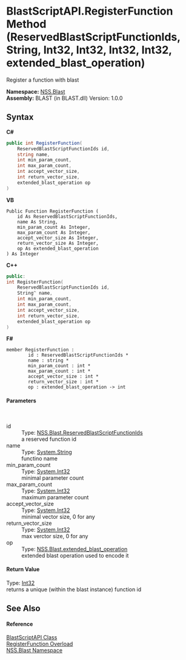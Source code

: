 # BlastScriptAPI.RegisterFunction Method (ReservedBlastScriptFunctionIds, String, Int32, Int32, Int32, Int32, extended_blast_operation)
 

Register a function with blast

**Namespace:**&nbsp;<a href="88b55311-4a89-0894-e27a-e157e443c7f7.md">NSS.Blast</a><br />**Assembly:**&nbsp;BLAST (in BLAST.dll) Version: 1.0.0

## Syntax

**C#**<br />
``` C#
public int RegisterFunction(
	ReservedBlastScriptFunctionIds id,
	string name,
	int min_param_count,
	int max_param_count,
	int accept_vector_size,
	int return_vector_size,
	extended_blast_operation op
)
```

**VB**<br />
``` VB
Public Function RegisterFunction ( 
	id As ReservedBlastScriptFunctionIds,
	name As String,
	min_param_count As Integer,
	max_param_count As Integer,
	accept_vector_size As Integer,
	return_vector_size As Integer,
	op As extended_blast_operation
) As Integer
```

**C++**<br />
``` C++
public:
int RegisterFunction(
	ReservedBlastScriptFunctionIds id, 
	String^ name, 
	int min_param_count, 
	int max_param_count, 
	int accept_vector_size, 
	int return_vector_size, 
	extended_blast_operation op
)
```

**F#**<br />
``` F#
member RegisterFunction : 
        id : ReservedBlastScriptFunctionIds * 
        name : string * 
        min_param_count : int * 
        max_param_count : int * 
        accept_vector_size : int * 
        return_vector_size : int * 
        op : extended_blast_operation -> int 

```


#### Parameters
&nbsp;<dl><dt>id</dt><dd>Type: <a href="bafae58d-fdfd-4aeb-3596-dce4ac8c6534.md">NSS.Blast.ReservedBlastScriptFunctionIds</a><br />a reserved function id</dd><dt>name</dt><dd>Type: <a href="https://docs.microsoft.com/dotnet/api/system.string" target="_blank" rel="noopener noreferrer">System.String</a><br />functino name</dd><dt>min_param_count</dt><dd>Type: <a href="https://docs.microsoft.com/dotnet/api/system.int32" target="_blank" rel="noopener noreferrer">System.Int32</a><br />minimal parameter count</dd><dt>max_param_count</dt><dd>Type: <a href="https://docs.microsoft.com/dotnet/api/system.int32" target="_blank" rel="noopener noreferrer">System.Int32</a><br />maximum parameter count</dd><dt>accept_vector_size</dt><dd>Type: <a href="https://docs.microsoft.com/dotnet/api/system.int32" target="_blank" rel="noopener noreferrer">System.Int32</a><br />minimal vector size, 0 for any</dd><dt>return_vector_size</dt><dd>Type: <a href="https://docs.microsoft.com/dotnet/api/system.int32" target="_blank" rel="noopener noreferrer">System.Int32</a><br />max verctor size, 0 for any</dd><dt>op</dt><dd>Type: <a href="b2678389-6f1b-6b04-ed6f-6ec5f2b602d7.md">NSS.Blast.extended_blast_operation</a><br />extended blast operation used to encode it</dd></dl>

#### Return Value
Type: <a href="https://docs.microsoft.com/dotnet/api/system.int32" target="_blank" rel="noopener noreferrer">Int32</a><br />returns a unique (within the blast instance) function id

## See Also


#### Reference
<a href="e6f5a4bb-3337-aec4-3768-690bdad3c62b.md">BlastScriptAPI Class</a><br /><a href="6d3b5541-67f5-c909-a3f9-af407575a2f7.md">RegisterFunction Overload</a><br /><a href="88b55311-4a89-0894-e27a-e157e443c7f7.md">NSS.Blast Namespace</a><br />